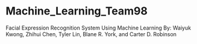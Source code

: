 # Machine_Learning_Team98
Facial Expression Recognition System Using Machine Learning
By: Waiyuk Kwong, Zhihui Chen, Tyler Lin, Blane R. York, and Carter D. Robinson